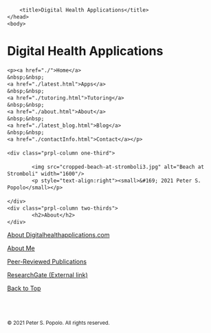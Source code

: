 
<html>
	<head>
		<meta charset="UTF-8" />
		<meta name="viewport" content="width=device-width, initial-scale=1, maximum-scale=1, user-scalable=no" />
		<meta http-equiv="X-UA-Compatible" content="IE=edge" />


		<title>Digital Health Applications</title>
	</head>
	<body>
	
<div class="prpl-row">
	<div class="prpl-column two-thirds">
			<h1>Digital Health Applications</h1>
	</div>
	
	<p><a href="./">Home</a>
	&nbsp;&nbsp;
	<a href="./latest.html">Apps</a>
	&nbsp;&nbsp;
	<a href="./tutoring.html">Tutoring</a>
	&nbsp;&nbsp;
	<a href="./about.html">About</a>
	&nbsp;&nbsp;
	<a href="./latest_blog.html">Blog</a>
	&nbsp;&nbsp;
	<a href="./contactInfo.html">Contact</a></p>
	
	<div class="prpl-column one-third">
	
  			<img src="cropped-beach-at-stromboli3.jpg" alt="Beach at Stromboli" width="1600"/>
  			<p style="text-align:right"><small>&#169; 2021 Peter S. Popolo</small></p>

	</div>
	<div class="prpl-column two-thirds">
			<h2>About</h2>
	</div>
	
</div>

<p><a href="./about_DHA.html">About Digitalhealthapplications.com</a></p>

<p><a href="./about_Me.html">About Me</a></p>

<p><a href="./about_Pubs.html">Peer-Reviewed Publications</a></p>

<p><a href= "https://www.researchgate.net/profile/Peter_Popolo/research" target="_blank">ResearchGate (External link)</a></p>

<a href="./about.html">Back to Top</a> 

<br><br><p><small>&#169; 2021 Peter S. Popolo. All rights reserved.</small></p>







